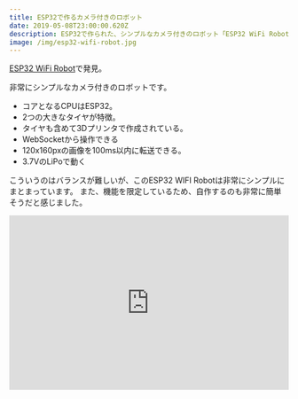 ```yaml
---
title: ESP32で作るカメラ付きのロボット
date: 2019-05-08T23:00:00.620Z
description: ESP32で作られた、シンプルなカメラ付きのロボット「ESP32 WiFi Robot」を紹介します
image: /img/esp32-wifi-robot.jpg
---
```

[ESP32 WiFi Robot](https://hackaday.io/project/163542-esp32-wifi-robot)で発見。

非常にシンプルなカメラ付きのロボットです。

- コアとなるCPUはESP32。
- 2つの大きなタイヤが特徴。
- タイヤも含めて3Dプリンタで作成されている。
- WebSocketから操作できる
- 120x160pxの画像を100ms以内に転送できる。
- 3.7VのLiPoで動く

こういうのはバランスが難しいが、このESP32 WIFI Robotは非常にシンプルにまとまっています。
また、機能を限定しているため、自作するのも非常に簡単そうだと感じました。

<iframe width="100%" height="315" src="https://www.youtube.com/embed/NSowf_ctzAw" frameborder="0" allow="accelerometer; autoplay; encrypted-media; gyroscope; picture-in-picture" allowfullscreen></iframe>
